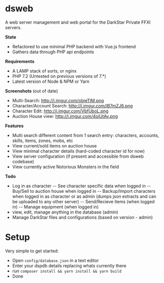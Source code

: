 dsweb
=====

A web server management and web portal for the DarkStar Private FFXI servers.

**State**
- Refactored to use minimal PHP backend with Vue.js frontend
- Gathers data through PHP api endpoints

**Requirements**
- A LAMP stack of sorts, or nginx
- PHP 7.2 (Untested on previous versions of 7.*)
- Latest version of Node & NPM or Yarn

**Screenshots** (out of date)
- Multi-Search: http://i.imgur.com/objeTIM.png
- Character/Account Search: http://i.imgur.com/lB7mZJ6.png
- Character Edit: http://i.imgur.com/VbfUboL.png
- Auction House view: http://i.imgur.com/4oiUtAy.png

**Features**
- Multi search different content from 1 search entry: characters, accounts, skills, items, zones, mobs, etc
- View current/sold items on auction house
- View minimal character details (hard-coded character id for now)
- View server configuration (if present and accessible from dsweb codebase)
- View currently active Notorious Monsters in the field

**Todo**
- Log in as character
-- See character specific data when logged in
-- Buy/Sell to auction house when logged in
-- Backup/Import characters when logged in as character or as admin (dumps json extracts and can be uploaded to any other server)
-- Send/Recieve items (when logged in)
-- Manage equipment (when logged in)
- view, edit, manage anything in the database (admin)
- Manage DarkStar files and configurations (based on version - admin)

Setup
=====
Very simple to get started:

- Open ```config/database.json``` in a text editor
- Enter your dspdb details replacing whats currently there
- run ```composer install && yarn install && yarn build```
- Done

